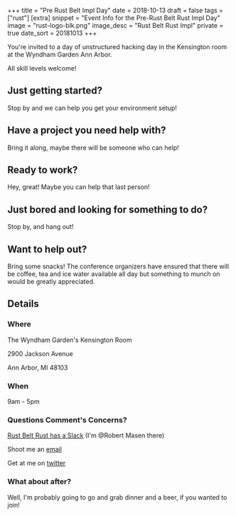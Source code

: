 +++
title = "Pre Rust Belt Impl Day"
date = 2018-10-13
draft = false
tags = ["rust"]
[extra]
snippet = "Event Info for the Pre-Rust Belt Rust Impl Day"
image = "rust-logo-blk.png"
image_desc = "Rust Belt Rust Impl"
private = true
date_sort = 20181013
+++

You're invited to a day of unstructured
hacking day in the Kensington room at the Wyndham Garden Ann Arbor.

All skill levels welcome!

## Just getting started?

Stop by and we can help you get your environment setup!

## Have a project you need help with?

Bring it along, maybe there will be someone who can help!

## Ready to work?

Hey, great! Maybe you can help that last person!

## Just bored and looking for something to do?

Stop by, and hang out!

## Want to help out?

Bring some snacks! The conference organizers have ensured that there will be coffee, tea and ice water available all day but something to munch on would be greatly appreciated.

## Details

### Where

The Wyndham Garden's Kensington Room

2900 Jackson Avenue

Ann Arbor, MI 48103


### When

9am - 5pm

### Questions Comment's Concerns?
[Rust Belt Rust has a Slack](https://rust-belt-rust-slack.herokuapp.com/) (I'm @Robert Masen there)

Shoot me an [email](mailto:r.f.masen@gmail.com)

Get at me on [twitter](https://twitter.com/FreeMasen)

### What about after?

Well, I'm probably going to go and grab dinner and a beer, if you wanted to join!